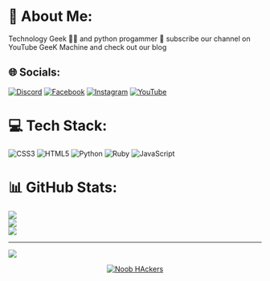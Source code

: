 # 💫 About Me:
Technology Geek 👩‍💻 and python progammer 🐍 subscribe our channel on YouTube GeeK Machine and check out our blog 


## 🌐 Socials:
[![Discord](https://img.shields.io/badge/Discord-%237289DA.svg?logo=discord&logoColor=white)](https://discord.gg/https://discord.com/invite/5RMbKxf5e8) [![Facebook](https://img.shields.io/badge/Facebook-%231877F2.svg?logo=Facebook&logoColor=white)](https://facebook.com/https://Facebook.com/GEEKMACHIN3) [![Instagram](https://img.shields.io/badge/Instagram-%23E4405F.svg?logo=Instagram&logoColor=white)](https://instagram.com/https://instagram.com/Paradiseforhackers) [![YouTube](https://img.shields.io/badge/YouTube-%23FF0000.svg?logo=YouTube&logoColor=white)](https://youtube.com/@https://youtube.com/@geekmachin3?si=V-l4h13zcMMh7QE-) 

# 💻 Tech Stack:
![CSS3](https://img.shields.io/badge/css3-%231572B6.svg?style=for-the-badge&logo=css3&logoColor=white) ![HTML5](https://img.shields.io/badge/html5-%23E34F26.svg?style=for-the-badge&logo=html5&logoColor=white) ![Python](https://img.shields.io/badge/python-3670A0?style=for-the-badge&logo=python&logoColor=ffdd54) ![Ruby](https://img.shields.io/badge/ruby-%23CC342D.svg?style=for-the-badge&logo=ruby&logoColor=white) ![JavaScript](https://img.shields.io/badge/javascript-%23323330.svg?style=for-the-badge&logo=javascript&logoColor=%23F7DF1E)
# 📊 GitHub Stats:
![](https://github-readme-stats.vercel.app/api?username=GEEKMACHIN3&theme=vue-dark&hide_border=false&include_all_commits=false&count_private=false)<br/>
![](https://github-readme-streak-stats.herokuapp.com/?user=GEEKMACHIN3&theme=vue-dark&hide_border=false)<br/>
![](https://github-readme-stats.vercel.app/api/top-langs/?username=GEEKMACHIN3&theme=vue-dark&hide_border=false&include_all_commits=false&count_private=false&layout=compact)

---
[![](https://visitcount.itsvg.in/api?id=GEEKMACHIN3&icon=0&color=0)](https://visitcount.itsvg.in)

<p align="center"><a href="https://github.com/noob-hackers"><img title="Noob HAckers" src="https://github-readme-stats.vercel.app/api?username=noob-hackers&show_icons=true&include_all_commits=true&theme=chartreuse-dark&cache_seconds=3200"></a>
</p>

<!-- Proudly created with GPRM ( https://gprm.itsvg.in ) -->

